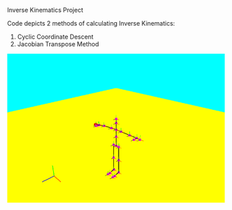 Inverse Kinematics Project

Code depicts 2 methods of calculating Inverse Kinematics: 
1) Cyclic Coordinate Descent
2) Jacobian Transpose Method

![Alt Text](ArmReach.gif)